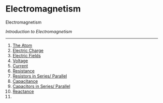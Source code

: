 # Electromagnetism
Electromagnetism

*Introduction to Electromagnetism*

---

1. [The Atom](https://github.com/TheAnnanMan/Electromagnetism/blob/master/Lesson_Plans/The_Atom.md)
2. [Electric Charge](https://github.com/TheAnnanMan/Electromagnetism/blob/master/Lesson_Plans/Electric_Charge.md)
3. [Electric Fields](https://github.com/TheAnnanMan/Electromagnetism/blob/master/Lesson_Plans/Electric_Fields.md)
4. [Voltage](https://github.com/TheAnnanMan/Electromagnetism/blob/master/Lesson_Plans/Voltage.md)
5. [Current](https://github.com/TheAnnanMan/Electromagnetism/blob/master/Lesson_Plans/Current.md)
6. [Resistance](https://github.com/TheAnnanMan/Electromagnetism/blob/master/Lesson_Plans/Resistance.md)
7. [Resistors in Series/ Parallel](https://github.com/TheAnnanMan/Electromagnetism/blob/master/Lesson_Plans/Resistors.md)
8. [Capacitance](https://github.com/TheAnnanMan/Electromagnetism/blob/master/Lesson_Plans/Capacitance.md)
9. [Capacitors in Series/ Parallel](https://github.com/TheAnnanMan/Electromagnetism/blob/master/Lesson_Plans/Capacitors.md)
10. [Reactance](https://github.com/TheAnnanMan/Electromagnetism/blob/master/Lesson_Plans/Reactance.md)
11. 

